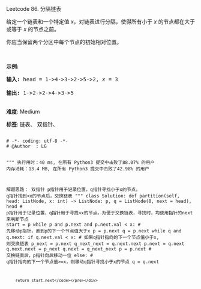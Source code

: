 Leetcode 86. 分隔链表
<p>给定一个链表和一个特定值<em> x</em>，对链表进行分隔，使得所有小于 <em>x</em> 的节点都在大于或等于 <em>x</em> 的节点之前。</p>


<p>你应当保留两个分区中每个节点的初始相对位置。</p>



<p>&nbsp;</p>



<p><strong>示例:</strong></p>



<pre><strong>输入:</strong> head = 1-&gt;4-&gt;3-&gt;2-&gt;5-&gt;2, <em>x</em> = 3

<strong>输出:</strong> 1-&gt;2-&gt;2-&gt;4-&gt;3-&gt;5

</pre>





 **难度**: Medium



 **标签**: 链表、 双指针、 





<div class="hcb_wrap">
<pre class="prism undefined-numbers lang-python" data-lang="Python"><code>
# -*- coding: utf-8 -*-
# @Author  : LG

"""
执行用时：40 ms, 在所有 Python3 提交中击败了88.07% 的用户
内存消耗：13.4 MB, 在所有 Python3 提交中击败了42.98% 的用户

解题思路：
    双指针
    p指针用于记录位置，q指针寻找小于x的节点。
    q指针找到<x的节点后，交换链表
"""
class Solution:
    def partition(self, head: ListNode, x: int) -> ListNode:
        p, q = ListNode(0, next = head), head   # p指针用于记录位置，q指针用于寻找<x的节点。为便于交换链表，寻找时，均使用指针的next来判断节点
        start = p
        while p and p.next and p.next.val < x:  # 先移动p指针，直到p的下一个节点值大于x
            p = p.next
            q = p.next
        while q and q.next:
            if q.next.val < x:  # 如果q指针指向的下一个节点值小于x, 则交换链表
                p_next = p.next
                q_next_next = q.next.next
                p.next = q.next
                q.next.next = p_next
                q.next = q_next_next
                p = p.next  # 交换链表后，p指针向后移动一位
            else:   # q指针指向的下一个节点值>=x，则移动q指针寻找小于x的节点
                q = q.next

        return start.next</code></pre></div>
